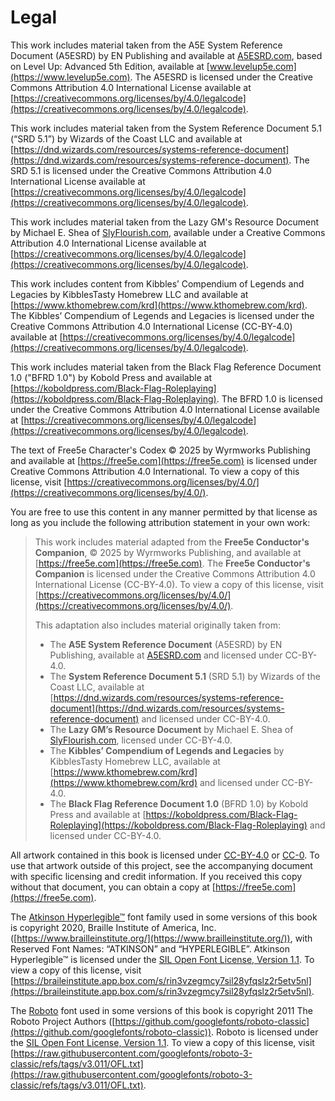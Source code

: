 # Legal

This work includes material taken from the A5E System Reference Document (A5ESRD) by EN Publishing and available at [A5ESRD.com](https://A5ESRD.com), based on Level Up: Advanced 5th Edition, available at [www.levelup5e.com](https://www.levelup5e.com).
The A5ESRD is licensed under the Creative Commons Attribution 4.0 International License available at [https://creativecommons.org/licenses/by/4.0/legalcode](https://creativecommons.org/licenses/by/4.0/legalcode).

This work includes material taken from the System Reference Document 5.1 (“SRD 5.1”) by Wizards of the Coast LLC and available at [https://dnd.wizards.com/resources/systems-reference-document](https://dnd.wizards.com/resources/systems-reference-document).
The SRD 5.1 is licensed under the Creative Commons Attribution 4.0 International License available at [https://creativecommons.org/licenses/by/4.0/legalcode](https://creativecommons.org/licenses/by/4.0/legalcode).

This work includes material taken from the Lazy GM's Resource Document by Michael E. Shea of [SlyFlourish.com](https://SlyFlourish.com), available under a Creative Commons Attribution 4.0 International License available at [https://creativecommons.org/licenses/by/4.0/legalcode](https://creativecommons.org/licenses/by/4.0/legalcode).

This work includes content from Kibbles’ Compendium of Legends and Legacies by KibblesTasty Homebrew LLC and available at [https://www.kthomebrew.com/krd](https://www.kthomebrew.com/krd).
The Kibbles’ Compendium of Legends and Legacies is licensed under the Creative Commons Attribution 4.0 International License (CC-BY-4.0) available at [https://creativecommons.org/licenses/by/4.0/legalcode](https://creativecommons.org/licenses/by/4.0/legalcode).

This work includes material taken from the Black Flag Reference Document 1.0 ("BFRD 1.0") by Kobold Press and available at [https://koboldpress.com/Black-Flag-Roleplaying](https://koboldpress.com/Black-Flag-Roleplaying).
The BFRD 1.0 is licensed under the Creative Commons Attribution 4.0 International License available at [https://creativecommons.org/licenses/by/4.0/legalcode](https://creativecommons.org/licenses/by/4.0/legalcode).

The text of Free5e Character's Codex © 2025 by Wyrmworks Publishing and available at [https://free5e.com](https://free5e.com) is licensed under Creative Commons Attribution 4.0 International.
To view a copy of this license, visit [https://creativecommons.org/licenses/by/4.0/](https://creativecommons.org/licenses/by/4.0/).

You are free to use this content in any manner permitted by that license as long as you include the following attribution statement in your own work:

> This work includes material adapted from the **Free5e Conductor's Companion**, © 2025 by Wyrmworks Publishing, and available at [https://free5e.com](https://free5e.com).
> The **Free5e Conductor's Companion** is licensed under the Creative Commons Attribution 4.0 International License (CC-BY-4.0).
> To view a copy of this license, visit [https://creativecommons.org/licenses/by/4.0/](https://creativecommons.org/licenses/by/4.0/).
>
> This adaptation also includes material originally taken from:
>
> - The **A5E System Reference Document** (A5ESRD) by EN Publishing, available at [A5ESRD.com](https://A5ESRD.com) and licensed under CC-BY-4.0.
> - The **System Reference Document 5.1** (SRD 5.1) by Wizards of the Coast LLC, available at [https://dnd.wizards.com/resources/systems-reference-document](https://dnd.wizards.com/resources/systems-reference-document) and licensed under CC-BY-4.0.
> - The **Lazy GM’s Resource Document** by Michael E. Shea of [SlyFlourish.com](https://SlyFlourish.com), licensed under CC-BY-4.0.
> - The **Kibbles’ Compendium of Legends and Legacies** by KibblesTasty Homebrew LLC, available at [https://www.kthomebrew.com/krd](https://www.kthomebrew.com/krd) and licensed under CC-BY-4.0.
> - The **Black Flag Reference Document 1.0** (BFRD 1.0) by Kobold Press and available at [https://koboldpress.com/Black-Flag-Roleplaying](https://koboldpress.com/Black-Flag-Roleplaying) and licensed under CC-BY-4.0.

All artwork contained in this book is licensed under [CC-BY-4.0](https://creativecommons.org/licenses/by/4.0/) or [CC-0](https://creativecommons.org/publicdomain/zero/1.0/deed).
To use that artwork outside of this project, see the accompanying document with specific licensing and credit information.
If you received this copy without that document, you can obtain a copy at [https://free5e.com](https://free5e.com).

The [Atkinson Hyperlegible™](https://www.brailleinstitute.org/freefont/) font family used in some versions of this book is copyright 2020, Braille Institute of America, Inc. ([https://www.brailleinstitute.org/](https://www.brailleinstitute.org/)), with Reserved Font Names: “ATKINSON” and “HYPERLEGIBLE”.
Atkinson Hyperlegible™ is licensed under the [SIL Open Font License, Version 1.1](https://openfontlicense.org/open-font-license-official-text/).
To view a copy of this license, visit [https://braileinstitute.app.box.com/s/rin3vzegmcy7sil28yfqslz2r5etv5nl](https://braileinstitute.app.box.com/s/rin3vzegmcy7sil28yfqslz2r5etv5nl).

The [Roboto](https://github.com/googlefonts/roboto-3-classic) font used in some versions of this book is copyright 2011 The Roboto Project Authors ([https://github.com/googlefonts/roboto-classic](https://github.com/googlefonts/roboto-classic)).
Roboto is licensed under the [SIL Open Font License, Version 1.1](https://openfontlicense.org/open-font-license-official-text/).
To view a copy of this license, visit [https://raw.githubusercontent.com/googlefonts/roboto-3-classic/refs/tags/v3.011/OFL.txt](https://raw.githubusercontent.com/googlefonts/roboto-3-classic/refs/tags/v3.011/OFL.txt).
